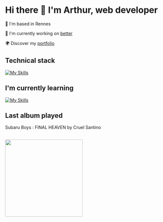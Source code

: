 # Hi there 👋 I'm Arthur, web developer

📍 I'm based in Rennes

🚀 I'm currently working on [better](https://github.com/abroudoux/better.git)

🌍 Discover my [portfolio](https://abroudoux-portfolio.vercel.app/)

## Technical stack

[![My Skills](https://skillicons.dev/icons?i=svelte,typescript,tailwind,adonis,go,postgres,docker&perline=8)](https://skillicons.dev)

## I'm currently learning

[![My Skills](https://skillicons.dev/icons?i=java,spring,threejs,kafka,kubernetes,githubactions,graphql,s&perline=8)](https://skillicons.dev)

## Last album played

<div>
    <p>Subaru Boys : FINAL HEAVEN by Cruel Santino</p>
    <br>
    <img style="width: 250px;" src="https://i.scdn.co/image/ab67616d0000b273cb1c6242218b250959aa475e"/>
</div>
